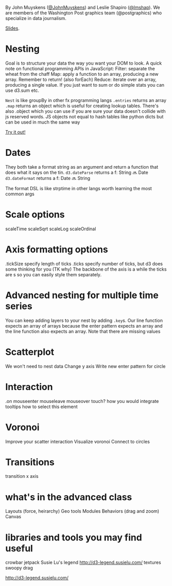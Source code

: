 
By John Muyskens ([@JohnMuyskens](twitter.com/johnmuyskens)) and Leslie Shapiro ([@lmshap](twitter.com/lmshap)). We are members of the Washington Post graphics team (@postgraphics) who specialize in data journalism.

[Slides](https://docs.google.com/presentation/d/1cAHnGb3YDaa3IHss3mP4a0gH_eDXY6BP-ous2bKY1BI/).

# Nesting
Goal is to structure your data the way you want your DOM to look.
A quick note on functional programming APIs in JavaScript:
Filter: separate the wheat from the chaff
Map: apply a function to an array, producing a new array. Remember to return! (also forEach)
Reduce: iterate over an array, producing a single value. If you just want to sum or do simple stats you can use d3.sum etc.

`Nest` is like groupBy in other fx programming langs
`.entries` returns an array
`.map` returns an object which is useful for creating lookup tables. There's also .object which you can use if you are sure your data doesn't collide with js reserved words. JS objects not equal to hash tables like python dicts but can be used in much the same way

[Try it out!](http://bl.ocks.org/jmuyskens/raw/7afd1f9f2b6bd0b767b2df346d39a847/)

# Dates
They both take a format string as an argument and return a function that does what it says on the tin.
`d3.dateParse` returns a f: String 🔜 Date
`d3.dateFormat` returns a f: Date 🔜 String

The format DSL is like strptime in other langs worth learning the most common args

# Scale options
scaleTime
scaleSqrt
scaleLog
scaleOrdinal

# Axis formatting options
.tickSize specify length of ticks
.ticks specify number of ticks, but d3 does some thinking for you (TK why)
The backbone of the axis is a <path> while the ticks are <line>s so you can easily style them separately.

# Advanced nesting for multiple time series
You can keep adding layers to your nest by adding `.key`s. Our line function expects an array of arrays because the enter pattern expects an array and the line function also expects an array.
Note that there are missing values

# Scatterplot
We won't need to nest data
Change y axis
Write new enter pattern for circle

# Interaction
.on
mouseenter
mouseleave
mouseover
touch?
how you would integrate tooltips
how to select this element

# Voronoi
Improve your scatter interaction
Visualize voronoi
Connect to circles

# Transitions
transition x axis

# what's in the advanced class
Layouts (force, heirarchy)
Geo tools
Modules
Behaviors (drag and zoom)
Canvas

# libraries and tools you may find useful
crowbar
jetpack
Susie Lu's legend  http://d3-legend.susielu.com/
textures
swoopy drag

http://d3-legend.susielu.com/
